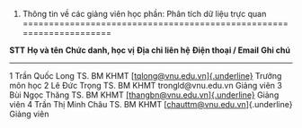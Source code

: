 1. Thông tin về các giảng viên học phần: Phân tích dữ liệu trực quan
====================================================================

  **STT**   **Họ và tên**        **Chức danh, học vị**   **Địa chỉ liên hệ**   **Điện thoại / Email**                                           **Ghi chú**
  --------- -------------------- ----------------------- --------------------- ---------------------------------------------------------------- ----------------
  1         Trần Quốc Long       TS.                     BM KHMT               [[tqlong\@vnu.edu.vn]{.underline}](mailto:tqlong@vnu.edu.vn)     Trưởng môn học
  2         Lê Đức Trọng         TS.                     BM KHMT               trongld\@vnu.edu.vn                                              Giảng viên
  3         Bùi Ngọc Thăng       TS.                     BM KHMT               [[thangbn\@vnu.edu.vn]{.underline}](mailto:thangbn@vnu.edu.vn)   Giảng viên
  4         Trần Thị Minh Châu   TS.                     BM KHMT               [<chauttm@vnu.edu.vn>]{.underline}                               Giảng viên

